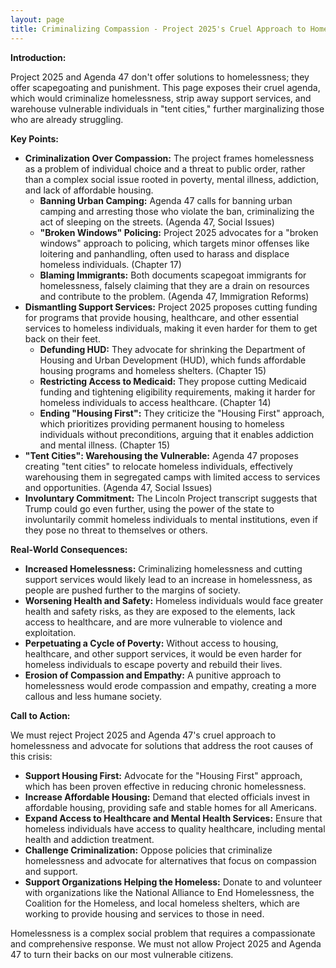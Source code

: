 ```yaml
---
layout: page
title: Criminalizing Compassion - Project 2025's Cruel Approach to Homelessness
---
```


**Introduction:**

Project 2025 and Agenda 47 don't offer solutions to homelessness; they offer scapegoating and punishment. This page exposes their cruel agenda, which would criminalize homelessness, strip away support services, and warehouse vulnerable individuals in "tent cities," further marginalizing those who are already struggling.

**Key Points:**

* **Criminalization Over Compassion:** The project frames homelessness as a problem of individual choice and a threat to public order, rather than a complex social issue rooted in poverty, mental illness, addiction, and lack of affordable housing.
    * **Banning Urban Camping:** Agenda 47 calls for banning urban camping and arresting those who violate the ban, criminalizing the act of sleeping on the streets. (Agenda 47, Social Issues)
    * **"Broken Windows" Policing:**  Project 2025 advocates for a "broken windows" approach to policing, which targets minor offenses like loitering and panhandling, often used to harass and displace homeless individuals. (Chapter 17)
    * **Blaming Immigrants:**  Both documents scapegoat immigrants for homelessness, falsely claiming that they are a drain on resources and contribute to the problem. (Agenda 47, Immigration Reforms)
* **Dismantling Support Services:**  Project 2025 proposes cutting funding for programs that provide housing, healthcare, and other essential services to homeless individuals, making it even harder for them to get back on their feet.
    * **Defunding HUD:**  They advocate for shrinking the Department of Housing and Urban Development (HUD), which funds affordable housing programs and homeless shelters. (Chapter 15)
    * **Restricting Access to Medicaid:**  They propose cutting Medicaid funding and tightening eligibility requirements, making it harder for homeless individuals to access healthcare. (Chapter 14)
    * **Ending "Housing First":**  They criticize the "Housing First" approach, which prioritizes providing permanent housing to homeless individuals without preconditions, arguing that it enables addiction and mental illness. (Chapter 15)
* **"Tent Cities": Warehousing the Vulnerable:**  Agenda 47 proposes creating "tent cities" to relocate homeless individuals, effectively warehousing them in segregated camps with limited access to services and opportunities. (Agenda 47, Social Issues)
* **Involuntary Commitment:**  The Lincoln Project transcript suggests that Trump could go even further, using the power of the state to involuntarily commit homeless individuals to mental institutions, even if they pose no threat to themselves or others.

**Real-World Consequences:**

* **Increased Homelessness:**  Criminalizing homelessness and cutting support services would likely lead to an increase in homelessness, as people are pushed further to the margins of society.
* **Worsening Health and Safety:**  Homeless individuals would face greater health and safety risks, as they are exposed to the elements, lack access to healthcare, and are more vulnerable to violence and exploitation.
* **Perpetuating a Cycle of Poverty:**  Without access to housing, healthcare, and other support services, it would be even harder for homeless individuals to escape poverty and rebuild their lives.
* **Erosion of Compassion and Empathy:**  A punitive approach to homelessness would erode compassion and empathy, creating a more callous and less humane society.

**Call to Action:**

We must reject Project 2025 and Agenda 47's cruel approach to homelessness and advocate for solutions that address the root causes of this crisis:

* **Support Housing First:**  Advocate for the "Housing First" approach, which has been proven effective in reducing chronic homelessness.
* **Increase Affordable Housing:**  Demand that elected officials invest in affordable housing, providing safe and stable homes for all Americans.
* **Expand Access to Healthcare and Mental Health Services:**  Ensure that homeless individuals have access to quality healthcare, including mental health and addiction treatment.
* **Challenge Criminalization:**  Oppose policies that criminalize homelessness and advocate for alternatives that focus on compassion and support.
* **Support Organizations Helping the Homeless:**  Donate to and volunteer with organizations like the National Alliance to End Homelessness, the Coalition for the Homeless, and local homeless shelters, which are working to provide housing and services to those in need.

Homelessness is a complex social problem that requires a compassionate and comprehensive response. We must not allow Project 2025 and Agenda 47 to turn their backs on our most vulnerable citizens.
